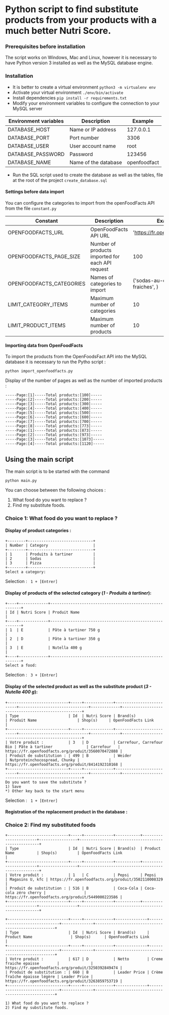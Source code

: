 
# Python script to find substitute products from your products with a much better Nutri Score.

### Prerequisites before installation
The script works on Windows, Mac and Linux, however it is necessary to have Python version 3 installed as well as the MySQL database engine.

### Installation
- It is better to create a virtual environment ``python3 -m virtualenv env``
- Activate your virtual environment ``./env/bin/activate``
- Install dependencies ``pip install -r requirements.txt``
- Modify your environment variables to configure the connection to your MySQL server

|  Environment variables | Description  | Example  |
|---|---|---|
|  DATABASE_HOST |  Name or IP address | 127.0.0.1 |
|  DATABASE_PORT |  Port number | 3306 |
|  DATABASE_USER |  User account name | root |
|  DATABASE_PASSWORD |  Password | 123456 |
|  DATABASE_NAME |  Name of the database | openfoodfact |

- Run the SQL script used to create the database as well as the tables, file at the root of the project ``create_database.sql``

#### Settings before data import
You can configure the categories to import from the openFoodFacts API from the file ``constant.py``

|  Constant | Description  | Example  |
|---|---|---|
| OPENFOODFACTS_URL  |  OpenFoodFacts API URL | 'https://fr.openfoodfacts.org' |
| OPENFOODFACTS_PAGE_SIZE  |  Number of products imported for each API request | 100 |
| OPENFOODFACTS_CATEGORIES  | Names of categories to import | ('sodas-au-cola', 'cremes-fraiches', ) |
| LIMIT_CATEGORY_ITEMS  |  Maximum number of categories | 10 |
| LIMIT_PRODUCT_ITEMS  |  Maximum number of products | 10 |


#### Importing data from OpenFoodFacts
To import the products from the OpenFoodsFact API into the MySQL database it is necessary to run the Pytho script :

``python import_openfoodfacts.py``

Display of the number of pages as well as the number of imported products :
```
-----Page:[1]-----Total products:[100]-----
-----Page:[2]-----Total products:[200]-----
-----Page:[3]-----Total products:[300]-----
-----Page:[4]-----Total products:[400]-----
-----Page:[5]-----Total products:[500]-----
-----Page:[6]-----Total products:[600]-----
-----Page:[7]-----Total products:[700]-----
-----Page:[8]-----Total products:[773]-----
-----Page:[1]-----Total products:[873]-----
-----Page:[2]-----Total products:[973]-----
-----Page:[3]-----Total products:[1073]-----
-----Page:[4]-----Total products:[1120]-----
```

## Using the main script

The main script is to be started with the command

``python main.py``

You can choose between the following choices :

1) What food do you want to replace ?
2) Find my substitute foods.


### Choice 1: What food do you want to replace ?

#### Display of product categories :
```
+--------+-----------------------------+
| Number | Category                    |
+--------+-----------------------------+
| 1      | Produits à tartiner         |
| 2      | Sodas                       |
| 3      | Pizza                       |
+--------+-----------------------------+
Select a category:
```
Selection : `` 1 + [Entrer]``

#### Display of products of the selected category (_1 - Produits à tartiner_):

```
+----+-------------+---------------------------------------------------------+
| Id | Nutri Score | Produit Name                                            |
+----+-------------+---------------------------------------------------------+
| 1  | E           | Pâte à tartiner 750 g                                   |
| 2  | D           | Pâte à tartiner 350 g                                   |
| 3  | E           | Nutella 400 g                                           |
+----+-------------+---------------------------------------------------------+
Select a food:
```

Selection : `` 3 + [Entrer]``

#### Display of the selected product as well as the substitute product (_3 - Nutella 400 g_):

```
+---------------------------+-----+-------------+--------------------------+-------------------------------+-------------+----------------------------------------------------+
| Type                      | Id  | Nutri Score | Brand(s)                 | Produit Name                  | Shop(s)     | OpenFoodFacts Link                                 |
+---------------------------+-----+-------------+--------------------------+-------------------------------+-------------+----------------------------------------------------+
| Votre produit :           | 3   | D           | Carrefour, Carrefour Bio | Pâte à tartiner               | Carrefour   | https://fr.openfoodfacts.org/produit/3560070472888 |
| Produit de substitution : | 499 | B           | Weider                   | Nutproteinchocospread, Chunky |             | https://fr.openfoodfacts.org/produit/8414192310168 |
+---------------------------+-----+-------------+--------------------------+-------------------------------+-------------+----------------------------------------------------+
Do you want to save the substitute ?
1) Save
*) Other key back to the start menu
```

Selection : `` 1 + [Entrer]``

#### Registration of the replacement product in the database :

### Choice 2: Find my substituted foods

```
+---------------------------+-----+-------------+-----------+-----------------------+-----------------+----------------------------------------------------+
| Type                      | Id  | Nutri Score | Brand(s)  | Product Name          | Shop(s)         | OpenFoodFacts Link                                 |
+---------------------------+-----+-------------+-----------+-----------------------+-----------------+----------------------------------------------------+
| Votre produit :           | 1   | C           | Pepsi     | Pepsi                 | Magasins U, kfc | https://fr.openfoodfacts.org/produit/3502110008329 |
| Produit de substitution : | 516 | B           | Coca-Cola | Coca-cola zéro cherry |                 | https://fr.openfoodfacts.org/produit/5449000223586 |
+---------------------------+-----+-------------+-----------+-----------------------+-----------------+----------------------------------------------------+

+---------------------------+-----+-------------+--------------+------------------------------+--------------+----------------------------------------------------+
| Type                      | Id  | Nutri Score | Brand(s)     | Product Name                 | Shop(s)      | OpenFoodFacts Link                                 |
+---------------------------+-----+-------------+--------------+------------------------------+--------------+----------------------------------------------------+
| Votre produit :           | 617 | D           | Netto        | Creme fraiche epaisse        |              | https://fr.openfoodfacts.org/produit/3250392849474 |
| Produit de substitution : | 660 | B           | Leader Price | Crème fraîche épaisse légère | Leader Price | https://fr.openfoodfacts.org/produit/3263859753719 |
+---------------------------+-----+-------------+--------------+------------------------------+--------------+----------------------------------------------------+

1) What food do you want to replace ?
2) Find my substitute foods.
```